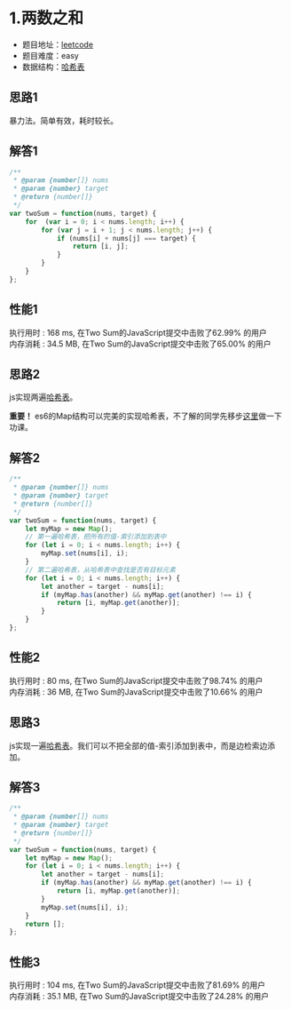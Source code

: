 # 1.两数之和

+ 题目地址：[leetcode](https://leetcode-cn.com/problems/two-sum/submissions/)
+ 题目难度：easy
+ 数据结构：[哈希表](https://baike.baidu.com/item/%E5%93%88%E5%B8%8C%E8%A1%A8)

## 思路1

暴力法。简单有效，耗时较长。

## 解答1

```js
/**
 * @param {number[]} nums
 * @param {number} target
 * @return {number[]}
 */
var twoSum = function(nums, target) {
    for  (var i = 0; i < nums.length; i++) {
        for (var j = i + 1; j < nums.length; j++) {
            if (nums[i] + nums[j] === target) {
                return [i, j];
            }
        }
    }
};
```

## 性能1

执行用时 : 168 ms, 在Two Sum的JavaScript提交中击败了62.99% 的用户   
内存消耗 : 34.5 MB, 在Two Sum的JavaScript提交中击败了65.00% 的用户

## 思路2
js实现两遍[哈希表](https://baike.baidu.com/item/%E5%93%88%E5%B8%8C%E8%A1%A8)。

**重要！** es6的Map结构可以完美的实现哈希表，不了解的同学先移步[这里](http://es6.ruanyifeng.com/#docs/set-map#Map)做一下功课。

## 解答2

```js
/**
 * @param {number[]} nums
 * @param {number} target
 * @return {number[]}
 */
var twoSum = function(nums, target) {
    let myMap = new Map();
    // 第一遍哈希表，把所有的值-索引添加到表中
    for (let i = 0; i < nums.length; i++) {
        myMap.set(nums[i], i);
    }
    // 第二遍哈希表，从哈希表中查找是否有目标元素
    for (let i = 0; i < nums.length; i++) {
        let another = target - nums[i];
        if (myMap.has(another) && myMap.get(another) !== i) {
            return [i, myMap.get(another)];
        }
    }
};
```

## 性能2

执行用时 : 80 ms, 在Two Sum的JavaScript提交中击败了98.74% 的用户   
内存消耗 : 36 MB, 在Two Sum的JavaScript提交中击败了10.66% 的用户

## 思路3

js实现一遍[哈希表](https://baike.baidu.com/item/%E5%93%88%E5%B8%8C%E8%A1%A8)。我们可以不把全部的值-索引添加到表中，而是边检索边添加。

## 解答3

```js
/**
 * @param {number[]} nums
 * @param {number} target
 * @return {number[]}
 */
var twoSum = function(nums, target) {
    let myMap = new Map();
    for (let i = 0; i < nums.length; i++) {
        let another = target - nums[i];
        if (myMap.has(another) && myMap.get(another) !== i) {
            return [i, myMap.get(another)];
        }
        myMap.set(nums[i], i);
    }
    return [];
};
```

## 性能3
执行用时 : 104 ms, 在Two Sum的JavaScript提交中击败了81.69% 的用户   
内存消耗 : 35.1 MB, 在Two Sum的JavaScript提交中击败了24.28% 的用户
